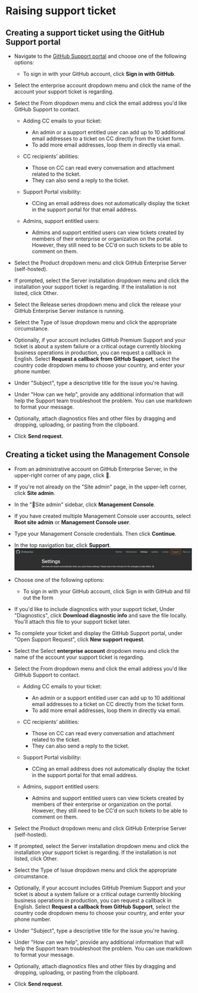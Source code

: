 # Raising support ticket

## Creating a support ticket using the GitHub Support portal
- Navigate to the [GitHub Support portal](https://support.github.com/) and choose one of the following options:
    - To sign in with your GitHub account, click **Sign in with GitHub**.
- Select the enterprise account dropdown menu and click the name of the account your support ticket is regarding.
- Select the From dropdown menu and click the email address you'd like GitHub Support to contact.

    - Adding CC emails to your ticket:

        - An admin or a support entitled user can add up to 10 additional email addresses to a ticket on CC directly from the ticket form.
        - To add more email addresses, loop them in directly via email.
    - CC recipients’ abilities:

        - Those on CC can read every conversation and attachment related to the ticket.
        - They can also send a reply to the ticket.
    - Support Portal visibility:

        - CCing an email address does not automatically display the ticket in the support portal for that email address.
    - Admins, support entitled users:
        - Admins and support entitled users can view tickets created by members of their enterprise or organization on the portal. However, they still need to be CC’d on such tickets to be able to comment on them.
- Select the Product dropdown menu and click GitHub Enterprise Server (self-hosted).
- If prompted, select the Server installation dropdown menu and click the installation your support ticket is regarding. If the installation is not listed, click Other.
- Select the Release series dropdown menu and click the release your GitHub Enterprise Server instance is running.
- Select the Type of Issue dropdown menu and click the appropriate circumstance.
- Optionally, if your account includes GitHub Premium Support and your ticket is about a system failure or a critical outage currently blocking business operations in production, you can request a callback in English. Select **Request a callback from GitHub Support**, select the country code dropdown menu to choose your country, and enter your phone number.
- Under "Subject", type a descriptive title for the issue you're having.
- Under "How can we help", provide any additional information that will help the Support team troubleshoot the problem. You can use markdown to format your message.
- Optionally, attach diagnostics files and other files by dragging and dropping, uploading, or pasting from the clipboard.
- Click **Send request**.

## Creating a ticket using the Management Console

- From an administrative account on GitHub Enterprise Server, in the upper-right corner of any page, click 🚀.
- If you're not already on the "Site admin" page, in the upper-left corner, click **Site admin**.
- In the "🚀Site admin" sidebar, click **Management Console**.
- If you have created multiple Management Console user accounts, select **Root site admin** or **Management Console user**.
- Type your Management Console credentials. Then click **Continue**.
- In the top navigation bar, click **Support**.
![Support-ticket](Images/image-8.png)
- Choose one of the following options:

    - To sign in with your GitHub account, click Sign in with GitHub and fill out the form
- If you'd like to include diagnostics with your support ticket, Under "Diagnostics", click **Download diagnostic info** and save the file locally. You'll attach this file to your support ticket later.
- To complete your ticket and display the GitHub Support portal, under "Open Support Request", click **New support request**.
- Select the Select **enterprise account** dropdown menu and click the name of the account your support ticket is regarding.
- Select the From dropdown menu and click the email address you'd like GitHub Support to contact.

    - Adding CC emails to your ticket:

        - An admin or a support entitled user can add up to 10 additional email addresses to a ticket on CC directly from the ticket form.
        - To add more email addresses, loop them in directly via email.
    - CC recipients’ abilities:

        - Those on CC can read every conversation and attachment related to the ticket.
        - They can also send a reply to the ticket.
    - Support Portal visibility:

        - CCing an email address does not automatically display the ticket in the support portal for that email address.
    - Admins, support entitled users:
        - Admins and support entitled users can view tickets created by members of their enterprise or organization on the portal. However, they still need to be CC’d on such tickets to be able to comment on them.
- Select the Product dropdown menu and click GitHub Enterprise Server (self-hosted).
- If prompted, select the Server installation dropdown menu and click the installation your support ticket is regarding. If the installation is not listed, click Other.
- Select the Type of Issue dropdown menu and click the appropriate circumstance.
- Optionally, if your account includes GitHub Premium Support and your ticket is about a system failure or a critical outage currently blocking business operations in production, you can request a callback in English. Select **Request a callback from GitHub Support**, select the country code dropdown menu to choose your country, and enter your phone number.
- Under "Subject", type a descriptive title for the issue you're having.
- Under "How can we help", provide any additional information that will help the Support team troubleshoot the problem. You can use markdown to format your message.
- Optionally, attach diagnostics files and other files by dragging and dropping, uploading, or pasting from the clipboard.
- Click **Send request**.
